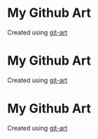 # My Github Art

Created using [git-art](https://github.com/jamesjarvis/git-art)
# My Github Art

Created using [git-art](https://github.com/jamesjarvis/git-art)
# My Github Art

Created using [git-art](https://github.com/jamesjarvis/git-art)
